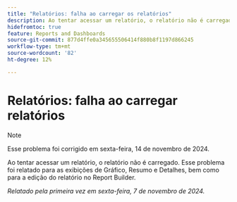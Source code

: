 ```yaml
---
title: "Relatórios: falha ao carregar os relatórios"
description: Ao tentar acessar um relatório, o relatório não é carregado. Esse problema foi relatado para as exibições de Gráfico, Resumo e Detalhes, bem como para a edição do relatório no Report Builder.
hidefromtoc: true
feature: Reports and Dashboards
source-git-commit: 877d4ffe0a345655506414f880b8f1197d866245
workflow-type: tm+mt
source-wordcount: '82'
ht-degree: 12%

---
```


# Relatórios: falha ao carregar relatórios

>[!NOTE]
>
>Esse problema foi corrigido em sexta-feira, 14 de novembro de 2024.

Ao tentar acessar um relatório, o relatório não é carregado. Esse problema foi relatado para as exibições de Gráfico, Resumo e Detalhes, bem como para a edição do relatório no Report Builder.

_Relatado pela primeira vez em sexta-feira, 7 de novembro de 2024._

